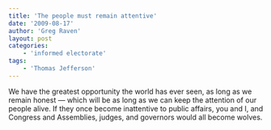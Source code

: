 ```yaml
---
title: 'The people must remain attentive'
date: '2009-08-17'
author: 'Greg Raven'
layout: post
categories:
    - 'informed electorate'
tags:
    - 'Thomas Jefferson'
---
```


We have the greatest opportunity the world has ever seen, as long as we remain honest — which will be as long as we can keep the attention of our people alive. If they once become inattentive to public affairs, you and I, and Congress and Assemblies, judges, and governors would all become wolves.